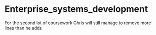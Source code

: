 # Enterprise_systems_development
For the second lot of coursework
Chris will still manage to remove more lines than he adds
